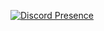 [![Discord Presence](https://lanyard-profile-readme.vercel.app/api/715541337549570114?borderRadius=20px&bg=fff)](https://discord.com/users/715541337549570114)
